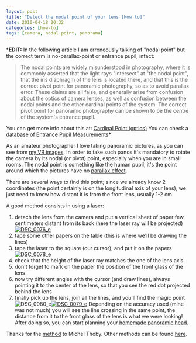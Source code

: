 ```yaml
---
layout: post
title: "Detect the nodal point of your lens [How to]"
date: 2010-04-18 20:32
categories: [how-to]
tags: [camera, nodal point, panorama]
---
```

***EDIT:** In the following article I am erroneously talking of "nodal point" but the correct term is no-parallax-point or entrance pupil, infact:


> The nodal points are widely misunderstood in photography, where it is commonly asserted that the light rays "intersect" at "the nodal point", that the iris diaphragm of the lens is located there, and that this is the correct pivot point for panoramic photography, so as to avoid parallax  error. These claims are all false, and generally arise from confusion about the optics of camera lenses, as well as confusion between the nodal points and the other cardinal points of the system. The correct pivot point for panoramic photography can be shown to be the centre of the system's entrance pupil.


You can get more info about this at: [Cardinal Point (optics)](http://en.wikipedia.org/wiki/Cardinal_point_%28optics%29)
You can check a [database of Entrance Pupil Measurements](http://wiki.panotools.org/Entrance_Pupil_Database)*

As an amateur photographer I love taking panoramic pictures, as you can see from [my VR images](https://www.google.com/maps/contrib/100316409139267860520/photos/). In order to take such panos it's mandatory to rotate the camera by its nodal (or pivot) point, especially when you are in small rooms. The nodal point is something like the human pupil, it's the point around which the pictures have no [parallax effect](http://en.wikipedia.org/wiki/Parallax).

There are several ways to find this point; since we already know 2 coordinates (the point certainly is on the longitudinal axis of your lens), we just need to know how distant it is from the front lens, usually 1-2 cm.

A good method consists in using a laser:


1.  detach the lens from the camera and put a vertical sheet of paper few centimeters distant from its back (here the laser ray will be projected)[![DSC_0076_e](/assets/2010/04/DSC_0076_e-650x493.jpg "DSC_0076_e")](/assets/2010/04/DSC_0076_e.jpg)
2.  tape some other papers on the table (this is where we'll be drawing the lines)
3.  tape the laser to the square (our cursor), and put it on the papers[![DSC_0078_e](/assets/2010/04/DSC_0078_e-650x359.jpg "DSC_0078_e")](/assets/2010/04/DSC_0078_e.jpg)
4.  check that the height of the laser ray matches the one of the lens axis
5.  don't forget to mark on the paper the position of the front glass of the lens
6.  now try different angles with the cursor (and draw lines), always pointing it to the center of the lens, so that you see the red dot projected behind the lens
7.  finally pick up the lens, join all the lines, and you'll find the magic point![![DSC_0080_e](/assets/2010/04/DSC_0080_e-300x200.jpg "DSC_0080_e")](/assets/2010/04/DSC_0080_e.jpg)[![DSC_0079_e](/assets/2010/04/DSC_0079_e.jpg "DSC_0079_e")](/assets/2010/04/DSC_0079_e.jpg)
Depending on the accuracy used (mine was not much) you will see the line crossing in the same point, the distance from it to the front glass of the lens is what we were looking! 
After doing so, you can start planning your[ homemade panoramic head](http://teocomi.com/build-your-own-pano-head/).

Thanks for the [method](http://michel.thoby.free.fr/SIGMA8mm/Alpha%20test%20300D/Nodal%20point%20of%20SIGMA%208mm.html) to Michel Thoby. Other methods can be found [here](http://michel.thoby.free.fr/Liste-experiments.html).
